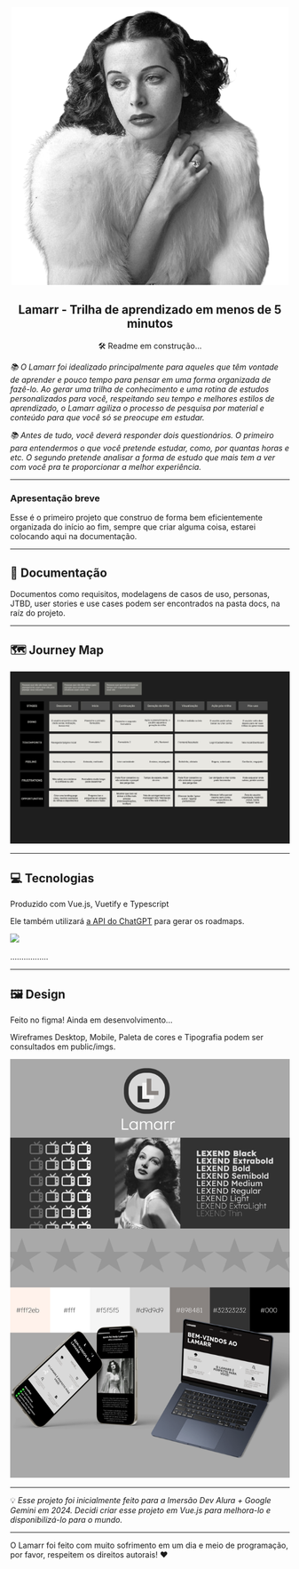 <div align="center">
  <img src="./public/imgs/hedy.png"/>
</div>
<h2 align="center">Lamarr - Trilha de aprendizado em menos de 5 minutos </h1>
<p align="center">🛠️ Readme em construção... </p>
<i>
<p> 📚 O Lamarr foi idealizado principalmente para aqueles que têm vontade de aprender e pouco tempo para pensar em uma forma organizada de fazê-lo. Ao gerar uma trilha de conhecimento e uma rotina de estudos personalizados para você, respeitando seu tempo e melhores estilos de aprendizado, o Lamarr agiliza o processo de pesquisa por material e conteúdo para que você só se preocupe em estudar.
</p>

<p> 📚 Antes de tudo, você deverá responder dois questionários. O primeiro para entendermos o que você pretende estudar, como, por quantas horas e etc. O segundo pretende analisar a forma de estudo que mais tem a ver com você pra te proporcionar a melhor experiência.
</p>
</i>
<hr>
<h3>Apresentação breve</h2>
<p> Esse é o primeiro projeto que construo de forma bem eficientemente organizada do início ao fim, sempre que criar alguma coisa, estarei colocando aqui na documentação.</p>
<hr>
<h2>📄 Documentação </h2>
<p> Documentos como requisitos, modelagens de casos de uso, personas, JTBD, user stories e use cases podem ser encontrados na pasta docs, na raíz do projeto.</p>
<hr>
<h2> 🗺️ Journey Map </h2>
<img src="./public/imgs/mapa.jpg" alt="Journey Map">
<hr>
<h2>💻 Tecnologias</h2>
<p> Produzido com Vue.js, Vuetify e Typescript</p>
<p> Ele também utilizará <a href="https://openai.com/api/"> a API do ChatGPT</a> para gerar os roadmaps.</a> </p>
<p align="left">
  <a href="https://skillicons.dev">
    <img src="https://skillicons.dev/icons?i=vue,typescript,nodejs,vuetify,mongodb,express,pinia,vite" />
  </a>
</p>
.................
<hr>
<h2> 🖼️ Design </h2>
<p> Feito no figma! Ainda em desenvolvimento... </p>
<p> Wireframes Desktop, Mobile, Paleta de cores e Tipografia podem ser consultados em public/imgs.</p>
<img src="./public/imgs/visual-id.png" alt="Visual Identity">
<hr>
💡 <i>Esse projeto foi inicialmente feito para a Imersão Dev Alura + Google Gemini em 2024. Decidi criar esse projeto em Vue.js para melhora-lo e disponibilizá-lo para o mundo.</i>
<hr>
<p> O Lamarr foi feito com muito sofrimento em um dia e meio de programação, por favor, respeitem os direitos autorais! ❤️</p>
